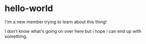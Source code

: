 # hello-world

I'im a new member trying to learn about this thing!

I don't know what's going on over here but i hope i can end up with something. 
